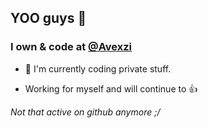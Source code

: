## YOO guys 👋

### I own & code at [@Avexzi](https://github.com/Avexzi)

  - 💸 I'm currently coding private stuff.

  - Working for myself and will continue to :+1:
  
  
  
  
  
  *Not that active on github anymore ;/*
